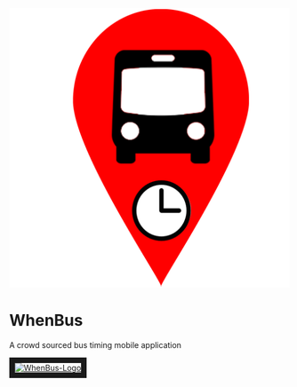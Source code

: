 ![alt text][logo]
# WhenBus
A crowd sourced bus timing mobile application

<a href="http://www.youtube.com/watch?feature=player_embedded&v=wtQNnPIciYI" target="_blank">
<img src="http://img.youtube.com/vi/wtQNnPIciYI/0.jpg"
alt="WhenBus-Logo" width="240" height="180" border="10" /></a>


[logo]: https://github.com/arjun-krishna/WhenBus/raw/master/common/whenbus-logo.png "When Bus"
